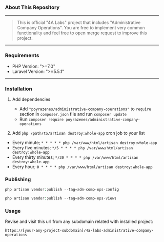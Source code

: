 ### About This Repository

---
> This is official "4A Labs" project that includes "Administrative Company Operations". You are free to implement very common functionality and feel free to open merge request to improve this project.
---
### Requirements
- PHP Version: ">=7.0"
- Laravel Version: ">=5.5.1"
---

### Installation
1. Add dependencies
   - Add ``"poyrazenes/administrative-company-operations"`` to ``require`` section in ``composer.json`` file and run ``composer update``
   - Run ``composer require poyrazenes/administrative-company-operations``


2. Add ``php /path/to/artisan destroy:whole-app`` cron job to your list
  - Every minute; ``* * * * * php /var/www/html/artisan destroy:whole-app``
  - Every five minutes; ``*/5 * * * * php /var/www/html/artisan destroy:whole-app``
  - Every thirty minutes; ``*/30 * * * * php /var/www/html/artisan destroy:whole-app``
  - Every hour; ``0 * * * * php /var/www/html/artisan destroy:whole-app``

### Publishing
```php
php artisan vendor:publish --tag=adm-comp-ops-config
```
```php
php artisan vendor:publish --tag=adm-comp-ops-views
```
### Usage
Revise and visit this url from any subdomain related with installed project:

``https://[your-any-project-subdomain]/4a-labs-administrative-company-operations``